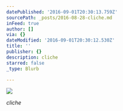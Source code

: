 ```yaml
---
datePublished: '2016-09-01T20:30:13.759Z'
sourcePath: _posts/2016-08-28-cliche.md
inFeed: true
author: []
via: {}
dateModified: '2016-09-01T20:30:12.530Z'
title: ''
publisher: {}
description: cliche
starred: false
_type: Blurb

---
```

![](https://the-grid-user-content.s3-us-west-2.amazonaws.com/0ca62674-53eb-470d-91bb-753cc8ad5cac.jpg)

_cliche_